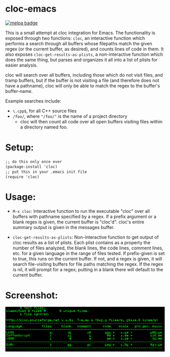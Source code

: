 cloc-emacs
==========

[![melpa badge][melpa-badge]][melpa-link]

This is a small attempt at cloc integration for Emacs. The functionality is exposed through two functions: `cloc`, an interactive function which performs a search through all buffers whose filepaths match the given regex (or the current buffer, as desired), and counts lines of code in them. It also exposes `cloc-get-results-as-plists`, a non-interactive function which does the same thing, but parses and organizes it all into a list of plists for easier analysis.

cloc will search over all buffers, including those which do not visit files, and tramp buffers, but if the buffer is not visiting a file (and therefore does not have a pathname), cloc will only be able to match the regex to the buffer's buffer-name.

Example searches include:

- `\.cpp$`, for all C++ source files
- `/foo/`, where `"/foo/"` is the name of a project directory
  - cloc will then count all code over all open buffers visiting files within a directory named foo.

# Setup:

```elisp
;; do this only once ever
(package-install 'cloc)
;; put this in your .emacs init file
(require 'cloc)
```

# Usage:

- `M-x cloc`: Interactive function to run the executable "cloc" over all buffers with pathname specified by a regex. If a prefix argument or a blank regex is given, the current buffer is "cloc'd". cloc's entire summary output is given in the messages buffer.

- `cloc-get-results-as-plists`: Non-interactive function to get output of cloc results as a list of plists. Each plist contains as a property the number of files analyzed, the blank lines, the code lines, comment lines, etc. for a given language in the range of files tested. If prefix-given is set to true, this runs on the current buffer. If not, and a regex is given, it will search file-visiting buffers for file paths matching the regex. If the regex is nil, it will prompt for a regex; putting in a blank there will default to the current buffer.

# Screenshot:

![cloc example usage](doc/cloc-screenshot.png)

[melpa-link]: http://melpa.org/#/cloc
[melpa-badge]: http://melpa.org/packages/cloc-badge.svg

